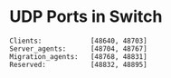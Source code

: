 # UDP Ports in Switch
```
Clients:            [48640, 48703]
Server_agents:      [48704, 48767]
Migration_agents:   [48768, 48831]
Reserved:           [48832, 48895]
```
